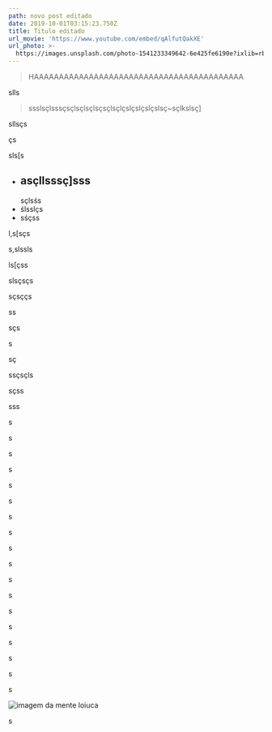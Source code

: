 ```yaml
---
path: novo post editado
date: 2019-10-01T03:15:23.750Z
title: Titulo editado
url_movie: 'https://www.youtube.com/embed/qAlfutQakXE'
url_photo: >-
  https://images.unsplash.com/photo-1541233349642-6e425fe6190e?ixlib=rb-1.2.1&ixid=eyJhcHBfaWQiOjEyMDd9&w=1000&q=80
---
```

> HAAAAAAAAAAAAAAAAAAAAAAAAAAAAAAAAAAAAAAAAAA

slls

> ssslsçlsssçsçlsçlsçlsçsçlsçlçslçslçslçslsç~sçlkslsç]

sllsçs

çs

sls[s

* ## asçllsssç]sss
  sçlsśs
* ślsslçs
* sśçss

l,s[sçs

s,slssls

ls[çss

slsçsçs

sçsççs

ss

sçs

s

sç

ssçsçls

sçss

sss

s

s



s

s



s

s

s

s

s



s

s



s

s

s



s



s

s



s

![imagem da mente loiuca](/assets/mente.jpeg "mente")

s
